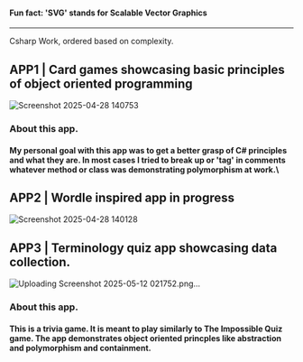#### Fun fact: 'SVG' stands for Scalable Vector Graphics<br/>



---
Csharp Work, ordered based on complexity.
## APP1 | Card games showcasing basic principles of object oriented programming 
![Screenshot 2025-04-28 140753](https://github.com/user-attachments/assets/64712919-2d8b-41e1-8653-bea431432431) 
### **About this app.**
#### My personal goal with this app was to get a better grasp of C# principles and what they are. In most cases I tried to break up or 'tag' in comments whatever method or class was demonstrating polymorphism at work.\





## APP2 | Wordle inspired app in progress 
![Screenshot 2025-04-28 140128](https://github.com/user-attachments/assets/f4c6e271-6667-47b7-ab32-1cc74b3cbe5b)




## APP3 | Terminology quiz app showcasing data collection.
![Uploading Screenshot 2025-05-12 021752.png…](https://github.com/user-attachments/assets/5d96134d-1336-4550-8e68-45c4d6d2acf9)

### **About this app.**
#### This is a trivia game. It is meant to play similarly to The Impossible Quiz game. The app demonstrates object oriented princples like abstraction and polymorphism and containment.
